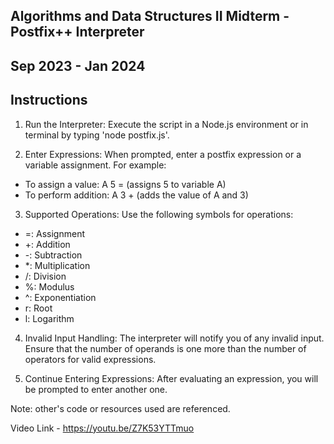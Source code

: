 ## Algorithms and Data Structures II Midterm - Postfix++ Interpreter

## Sep 2023 - Jan 2024

## Instructions

1. Run the Interpreter: Execute the script in a Node.js environment or in terminal by typing 'node postfix.js'.

2. Enter Expressions: When prompted, enter a postfix expression or a variable assignment. For example:

- To assign a value: A 5 = (assigns 5 to variable A)
- To perform addition: A 3 + (adds the value of A and 3)

3. Supported Operations: Use the following symbols for operations:

-    =: Assignment
-    +: Addition
-    -: Subtraction
-    *: Multiplication
-    /: Division
-    %: Modulus
-    ^: Exponentiation
-    r: Root
-    l: Logarithm

4. Invalid Input Handling: The interpreter will notify you of any invalid input. Ensure that the number of operands is one more than the number of operators for valid expressions.

5. Continue Entering Expressions: After evaluating an expression, you will be prompted to enter another one.

Note: other's code or resources used are referenced.

Video Link - https://youtu.be/Z7K53YTTmuo
